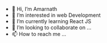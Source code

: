 - 👋 Hi, I’m Amarnath
- 👀 I’m interested in web Development
- 🌱 I’m currently learning React JS
- 💞️ I’m looking to collaborate on ...
- 📫 How to reach me ...

<!---
amarnatharumugamm/amarnatharumugamm is a ✨ special ✨ repository because its `README.md` (this file) appears on your GitHub profile.
You can click the Preview link to take a look at your changes.
--->
